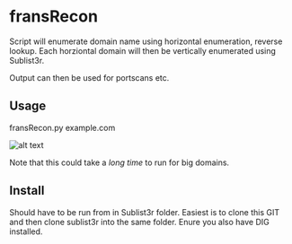 # fransRecon
Script will enumerate domain name using horizontal enumeration, reverse lookup.
Each horziontal domain will then be vertically enumerated using Sublist3r.

Output can then be used for portscans etc.

## Usage
fransRecon.py example.com

![alt text](https://i.imgur.com/sba5giB.png "fransRecon")


Note that this could take a *long time* to run for big domains.

## Install
Should have to be run from in Sublist3r folder.
Easiest is to clone this GIT and then clone sublist3r into the same folder.
Enure you also have DIG installed.

